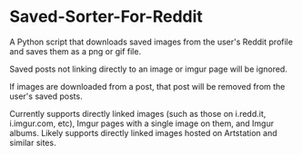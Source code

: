 # Saved-Sorter-For-Reddit
A Python script that downloads saved images from the user's Reddit profile and saves them as a png or gif file.

Saved posts not linking directly to an image or imgur page will be ignored.

If images are downloaded from a post, that post will be removed from the user's saved posts. 

Currently supports directly linked images (such as those on i.redd.it, i.imgur.com, etc), Imgur pages with a single image on them, and Imgur albums. Likely supports directly linked images hosted on Artstation and similar sites.
